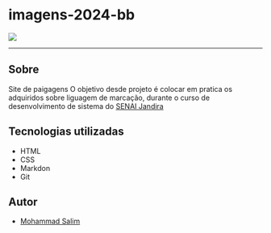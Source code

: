 # imagens-2024-bb

![](./Captura%20de%20Tela%202024-09-06%20às%2015.59.42.png)

---
## Sobre
Site de paigagens
O objetivo desde projeto é colocar em pratica os adquiridos sobre 
liguagem de marcação, durante o curso de desenvolvimento de sistema
do [SENAI Jandira](https://sp.senai.br/unidade/jandira/)


## Tecnologias utilizadas
- HTML
- CSS
- Markdon
- Git

## Autor
- [Mohammad Salim](https://www.linkedin.com/in/mohammad-salim-197481320/?originalSubdomain=br)